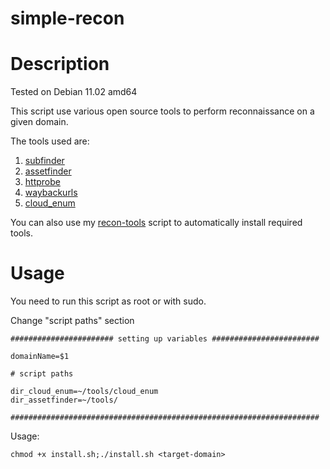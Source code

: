 # simple-recon

# Description

Tested on Debian 11.02 amd64

This script use various open source tools to perform reconnaissance on a given domain.

The tools used are:

1) <a href="https://github.com/projectdiscovery/subfinder">subfinder</a>
2) <a href="https://github.com/tomnomnom/assetfinder">assetfinder</a>
3) <a href="https://github.com/tomnomnom/httprobe">httprobe</a>
4) <a href="https://github.com/tomnomnom/waybackurls">waybackurls</a>
5) <a href="https://github.com/initstring/cloud_enum">cloud_enum</a>

You can also use my <a href="https://github.com/alppekel/bugbounty-recon-tools">recon-tools</a> script to automatically install required tools.

# Usage

You need to run this script as root or with sudo.

Change "script paths" section
```
####################### setting up variables ########################

domainName=$1

# script paths

dir_cloud_enum=~/tools/cloud_enum
dir_assetfinder=~/tools/

#####################################################################
```

Usage:
```
chmod +x install.sh;./install.sh <target-domain>
```
